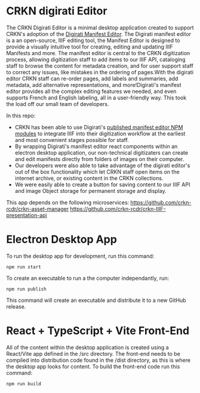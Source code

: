 # CRKN digirati Editor
The CRKN Digirati Editor is a minimal desktop application created to support CRKN's adoption of the [Digirati Manifest Editor](https://github.com/digirati-co-uk/iiif-manifest-editor). The Digirati manifest editor is a an open-source, IIIF editing tool, the Manifest Editor is designed to provide a visually intuitive tool for creating, editing and updating IIIF Manifests and more. The manifest editor is central to the CRKN digitization process, allowing digitization staff to add items to our IIIF API, cataloging staff to browse the content for metadata creation, and for user support staff to correct any issues, like mistakes in the ordering of pages. ​With the digirati editor CRKN staff can re-order pages, add labels and summaries, add metadata, add alternative representations, and more! ​Digirati's manifest editor provides all the complex editing features we needed, and even supports French and English labeling, all in a user-friendly way. This took the load off our small team of developers.

In this repo:
- CRKN has been able to use Digirati's [published manifest editor NPM modules](https://www.npmjs.com/package/manifest-editor) to integrate IIIF into their digitization workflow at the earliest and most convenient stages possible for staff. ​
- By wrapping Digirati's manifest editor react components within an electron desktop application, our non-technical digitizaters can create and edit manifests directly from folders of images on their computer. ​
- Our developers were also able to take advantage of the digirati editor's out of the box functionality which let CRKN staff open items on the internet archive, or existing content in the CRKN collections. ​
- We were easily able to create a button for saving content to our IIIF API and image Object storage for permanent storage and display.

This app depends on the following microservices:
https://github.com/crkn-rcdr/crkn-asset-manager
https://github.com/crkn-rcdr/crkn-IIIF-presentation-api

# Electron Desktop App 
To run the desktop app for development, run this command:
```
npm run start
```

To create an executable to run a the computer independantly, run:
```
npm run publish
```
This command will create an executable and distribute it to a new GitHub release.


# React + TypeScript + Vite Front-End
All of the content within the desktop application is created using a React/Vite app defined in the /src directory.
The front-end needs to be compiled into distribution code found in the /dist directory, as this is where the desktop app looks for content.
To build the front-end code run this command:
```
npm run build
```
